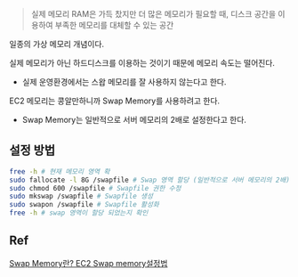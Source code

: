 
>실제 메모리 RAM은 가득 찼지만 더 많은 메모리가 필요할 때, 디스크 공간을 이용하여 부족한 메모리를 대체할 수 있는 공간

일종의 가상 메모리 개념이다.

실제 메모리가 아닌 하드디스크를 이용하는 것이기 때문에 메모리 속도는 떨어진다.
- 실제 운영환경에서는 스왑 메모리를 잘 사용하지 않는다고 한다.

EC2 메모리는 콩알만하니까 Swap Memory를 사용하려고 한다.
- Swap Memory는 일반적으로 서버 메모리의 2배로 설정한다고 한다.

## 설정 방법

```bash
free -h # 현재 메모리 영역 확
sudo fallocate -l 8G /swapfile # Swap 영역 할당 (일반적으로 서버 메모리의 2배)
sudo chmod 600 /swapfile # Swapfile 권한 수정
sudo mkswap /swapfile # Swapfile 생성
sudo swapon /swapfile # Swapfile 활성화
free -h # swap 영역이 할당 되었는지 확인
```

## Ref

[Swap Memory란? EC2 Swap memory설정법](https://jaykos96.tistory.com/13)